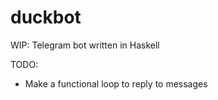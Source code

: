 # duckbot
WIP: Telegram bot written in Haskell

TODO: 
- Make a functional loop to reply to messages
